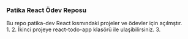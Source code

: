 ### Patika React Ödev Reposu

Bu repo patika-dev React kısmındaki projeler ve ödevler için açılmştır. <br/>
1. 
2. İkinci projeye react-todo-app klasörü ile ulaşibilirsiniz.
3. 

